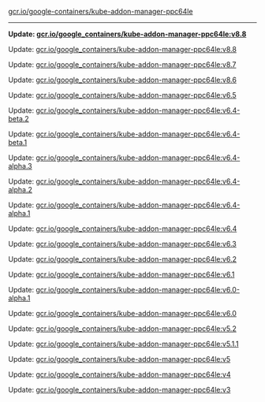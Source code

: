 [gcr.io/google-containers/kube-addon-manager-ppc64le](https://hub.docker.com/r/cruse/kube-addon-manager-ppc64le/tags/) 

----
**Update: [gcr.io/google_containers/kube-addon-manager-ppc64le:v8.8](https://hub.docker.com/r/cruse/kube-addon-manager-ppc64le/tags/)**

Update: [gcr.io/google_containers/kube-addon-manager-ppc64le:v8.8](https://hub.docker.com/r/cruse/kube-addon-manager-ppc64le/tags/)

Update: [gcr.io/google_containers/kube-addon-manager-ppc64le:v8.7](https://hub.docker.com/r/cruse/kube-addon-manager-ppc64le/tags/)

Update: [gcr.io/google_containers/kube-addon-manager-ppc64le:v8.6](https://hub.docker.com/r/cruse/kube-addon-manager-ppc64le/tags/)

Update: [gcr.io/google_containers/kube-addon-manager-ppc64le:v6.5](https://hub.docker.com/r/cruse/kube-addon-manager-ppc64le/tags/)

Update: [gcr.io/google_containers/kube-addon-manager-ppc64le:v6.4-beta.2](https://hub.docker.com/r/cruse/kube-addon-manager-ppc64le/tags/)

Update: [gcr.io/google_containers/kube-addon-manager-ppc64le:v6.4-beta.1](https://hub.docker.com/r/cruse/kube-addon-manager-ppc64le/tags/)

Update: [gcr.io/google_containers/kube-addon-manager-ppc64le:v6.4-alpha.3](https://hub.docker.com/r/cruse/kube-addon-manager-ppc64le/tags/)

Update: [gcr.io/google_containers/kube-addon-manager-ppc64le:v6.4-alpha.2](https://hub.docker.com/r/cruse/kube-addon-manager-ppc64le/tags/)

Update: [gcr.io/google_containers/kube-addon-manager-ppc64le:v6.4-alpha.1](https://hub.docker.com/r/cruse/kube-addon-manager-ppc64le/tags/)

Update: [gcr.io/google_containers/kube-addon-manager-ppc64le:v6.4](https://hub.docker.com/r/cruse/kube-addon-manager-ppc64le/tags/)

Update: [gcr.io/google_containers/kube-addon-manager-ppc64le:v6.3](https://hub.docker.com/r/cruse/kube-addon-manager-ppc64le/tags/)

Update: [gcr.io/google_containers/kube-addon-manager-ppc64le:v6.2](https://hub.docker.com/r/cruse/kube-addon-manager-ppc64le/tags/)

Update: [gcr.io/google_containers/kube-addon-manager-ppc64le:v6.1](https://hub.docker.com/r/cruse/kube-addon-manager-ppc64le/tags/)

Update: [gcr.io/google_containers/kube-addon-manager-ppc64le:v6.0-alpha.1](https://hub.docker.com/r/cruse/kube-addon-manager-ppc64le/tags/)

Update: [gcr.io/google_containers/kube-addon-manager-ppc64le:v6.0](https://hub.docker.com/r/cruse/kube-addon-manager-ppc64le/tags/)

Update: [gcr.io/google_containers/kube-addon-manager-ppc64le:v5.2](https://hub.docker.com/r/cruse/kube-addon-manager-ppc64le/tags/)

Update: [gcr.io/google_containers/kube-addon-manager-ppc64le:v5.1.1](https://hub.docker.com/r/cruse/kube-addon-manager-ppc64le/tags/)

Update: [gcr.io/google_containers/kube-addon-manager-ppc64le:v5](https://hub.docker.com/r/cruse/kube-addon-manager-ppc64le/tags/)

Update: [gcr.io/google_containers/kube-addon-manager-ppc64le:v4](https://hub.docker.com/r/cruse/kube-addon-manager-ppc64le/tags/)

Update: [gcr.io/google_containers/kube-addon-manager-ppc64le:v3](https://hub.docker.com/r/cruse/kube-addon-manager-ppc64le/tags/)

